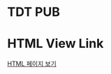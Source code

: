 # TDT PUB

# HTML View Link

<a href="https://imform-sangmin.github.io/TDT-PUB/index.html" target="_blank">HTML 페이지 보기 </a>
